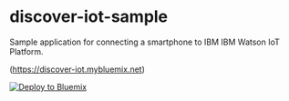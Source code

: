 # discover-iot-sample

Sample application for connecting a smartphone to IBM IBM Watson IoT Platform.

(https://discover-iot.mybluemix.net)

[![Deploy to Bluemix](https://bluemix.net/deploy/button.png)](https://eu-gb.bluemix.net/deploy?repository=https://github.com/fukuit/discover-iot-sample)
